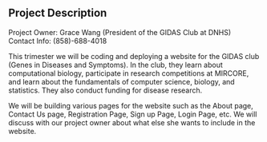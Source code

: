 ## Project Description

Project Owner: Grace Wang (President of the GIDAS Club at DNHS) <br>
Contact Info: (858)-688-4018

This trimester we will be coding and deploying a website for the GIDAS club (Genes in Diseases and Symptoms). In the club, they learn about computational biology, participate in research competitions at MIRCORE, and learn about the fundamentals of computer science, biology, and statistics. They also conduct funding for disease research.

We will be building various pages for the website such as the About page, Contact Us page, Registration Page, Sign up Page, Login Page, etc. We will discuss with our project owner about what else she wants to include in the website.
